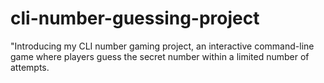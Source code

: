 # cli-number-guessing-project
"Introducing my CLI number gaming project, an interactive command-line game where players guess the secret number within a limited number of attempts. 
